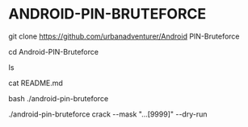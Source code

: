 # ANDROID-PIN-BRUTEFORCE
git clone https://github.com/urbanadventurer/Android PIN-Bruteforce


cd Android-PIN-Bruteforce

Is

cat README.md

bash ./android-pin-bruteforce


./android-pin-bruteforce crack --mask "...[9999]" --dry-run
